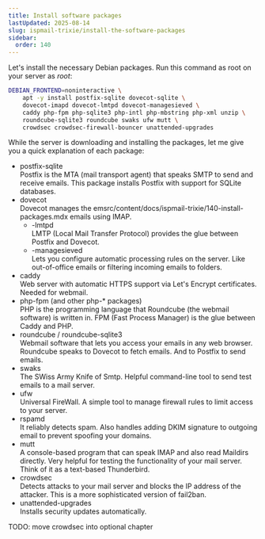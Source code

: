 ```yaml
---
title: Install software packages
lastUpdated: 2025-08-14
slug: ispmail-trixie/install-the-software-packages
sidebar:
  order: 140
---
```


Let's install the necessary Debian packages. Run this command as root on your server as _root_:

```sh
DEBIAN_FRONTEND=noninteractive \
    apt -y install postfix-sqlite dovecot-sqlite \
    dovecot-imapd dovecot-lmtpd dovecot-managesieved \
    caddy php-fpm php-sqlite3 php-intl php-mbstring php-xml unzip \
    roundcube-sqlite3 roundcube swaks ufw mutt \
    crowdsec crowdsec-firewall-bouncer unattended-upgrades
```

While the server is downloading and installing the packages, let me give you a quick explanation of each package:

- postfix-sqlite \
  Postfix is the MTA (mail transport agent) that speaks SMTP to send and receive emails. This package installs Postfix with support for SQLite databases.
- dovecot \
  Dovecot manages the emsrc/content/docs/ispmail-trixie/140-install-packages.mdx emails using IMAP.
  - -lmtpd \
    LMTP (Local Mail Transfer Protocol) provides the glue between Postfix and Dovecot.
  - -managesieved \
    Lets you configure automatic processing rules on the server. Like out-of-office emails or filtering incoming emails
    to folders.
- caddy \
  Web server with automatic HTTPS support via Let's Encrypt certificates. Needed for webmail.
- php-fpm (and other php-\* packages) \
  PHP is the programming language that Roundcube (the webmail software) is written in. FPM (Fast Process Manager) is the
  glue between Caddy and PHP.
- roundcube / roundcube-sqlite3 \
  Webmail software that lets you access your emails in any web browser. Roundcube speaks to Dovecot to fetch emails. And
  to Postfix to send emails.
- swaks \
  The SWiss Army Knife of Smtp. Helpful command-line tool to send test emails to a mail server.
- ufw \
  Universal FireWall. A simple tool to manage firewall rules to limit access to your server.
- rspamd \
  It reliably detects spam. Also handles adding DKIM signature to outgoing email to prevent spoofing your domains.
- mutt \
  A console-based program that can speak IMAP and also read Maildirs directly. Very helpful for testing the
  functionality of your mail server. Think of it as a text-based Thunderbird.
- crowdsec \
  Detects attacks to your mail server and blocks the IP address of the attacker. This is a more sophisticated version of
  fail2ban.
- unattended-upgrades \
  Installs security updates automatically.

TODO: move crowdsec into optional chapter
